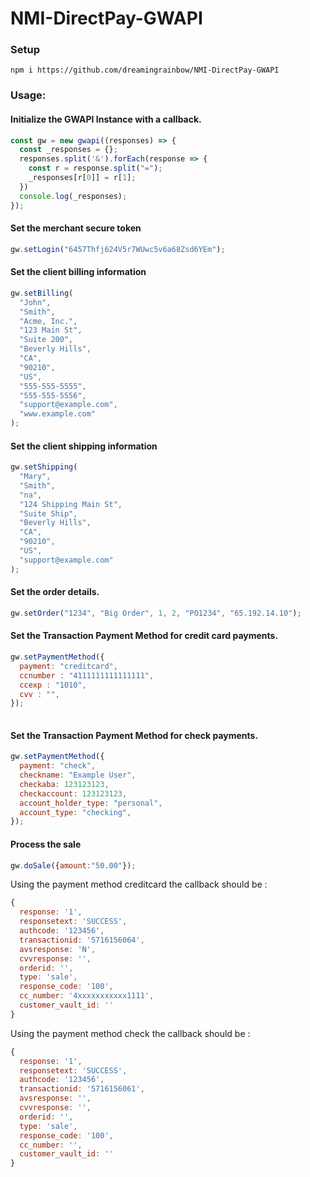# NMI-DirectPay-GWAPI #
### Setup ###
`npm i https://github.com/dreamingrainbow/NMI-DirectPay-GWAPI`

### Usage: ###

#### Initialize the GWAPI Instance with a callback. ####
```JavaScript
const gw = new gwapi((responses) => {
  const _responses = {};
  responses.split('&').forEach(response => {
    const r = response.split("=");
    _responses[r[0]] = r[1];
  })
  console.log(_responses);
});
```

#### Set the merchant secure token ####
```JavaScript
gw.setLogin("6457Thfj624V5r7WUwc5v6a68Zsd6YEm");
```

#### Set the client billing information ####
```JavaScript
gw.setBilling(
  "John",
  "Smith",
  "Acme, Inc.",
  "123 Main St",
  "Suite 200",
  "Beverly Hills",
  "CA",
  "90210",
  "US",
  "555-555-5555",
  "555-555-5556",
  "support@example.com",
  "www.example.com"
);
```

#### Set the client shipping information ####
```JavaScript
gw.setShipping(
  "Mary",
  "Smith",
  "na",
  "124 Shipping Main St",
  "Suite Ship",
  "Beverly Hills",
  "CA",
  "90210",
  "US",
  "support@example.com"
);
```

#### Set the order details. ####
```JavaScript
gw.setOrder("1234", "Big Order", 1, 2, "PO1234", "65.192.14.10");
```
#### Set the Transaction Payment Method for credit card payments.  ####
```JavaScript
gw.setPaymentMethod({
  payment: "creditcard",
  ccnumber : "4111111111111111",
  ccexp : "1010",
  cvv : "",
});
    
```

#### Set the Transaction Payment Method for check payments.  ####
```JavaScript
gw.setPaymentMethod({
  payment: "check",
  checkname: "Example User",
  checkaba: 123123123,
  checkaccount: 123123123,
  account_holder_type: "personal",
  account_type: "checking",
}); 
```

#### Process the sale ####
```JavaScript
gw.doSale({amount:"50.00"});
```

Using the payment method creditcard the callback should be :

```JavaScript
{
  response: '1',
  responsetext: 'SUCCESS',
  authcode: '123456',
  transactionid: '5716156064',
  avsresponse: 'N',
  cvvresponse: '',
  orderid: '',
  type: 'sale',
  response_code: '100',
  cc_number: '4xxxxxxxxxxx1111',
  customer_vault_id: ''
}
```

Using the payment method check the callback should be :

```JavaScript
{
  response: '1',
  responsetext: 'SUCCESS',
  authcode: '123456',
  transactionid: '5716156061',
  avsresponse: '',
  cvvresponse: '',
  orderid: '',
  type: 'sale',
  response_code: '100',
  cc_number: '',
  customer_vault_id: ''
}
```